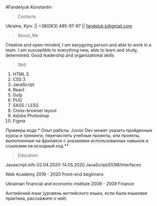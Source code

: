 #Fandelyuk Konstantin
>Contacts

Ukraine, Kyiv. || +38(063) 485-97-97 || fandeluk.k@gmail.com
>About_Me

Creative and open-minded, I am easygoing person and able to work in a team. I am susceptible to everything new, able to learn and study, determined. Good leadership and organizational skills
>Skill

1. HTML 5
2. CSS 3
3. JavaScript
4. React
5. Gulp
6. PUG
7. SASS / LESS
8. Cross-browser layout
9. Adobe Photoshop
10. Figma

Примеры кода *
Опыт работы. Junior Dev может указать пройденные курсы и тренинги, перечислить учебные проекты, или проекты, выполненные на фрилансе с указанием использованных навыков и ссылками на исходный код.**
>Education

Javascript.info
02.04.2020-14.05.2020
JavaScript/DOM/Interfaces

Web Academy
2019 - 2020
Front-end beginners

Ukrainian financial and economic institute
2009 - 2009
Finance

Английский язык (уровень английского языка, если была языковая практика, расскажите о ней)